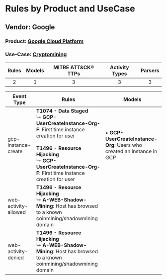Rules by Product and UseCase
============================
Vendor: Google
--------------
### Product: [Google Cloud Platform](../ds_google_google_cloud_platform.md)
### Use-Case: [Cryptomining](../../../../UseCases/uc_cryptomining.md)

| Rules | Models | MITRE ATT&CK® TTPs | Activity Types | Parsers |
|:-----:|:------:|:------------------:|:--------------:|:-------:|
|   2   |   1    |         3          |       3        |    3    |

| Event Type    | Rules    | Models    |
| ---- | ---- | ---- |
| gcp-instance-create  | <b>T1074 - Data Staged</b><br> ↳ <b>GCP-UserCreateInstance-Org-F</b>: First time instance creation for user<br><br><b>T1496 - Resource Hijacking</b><br> ↳ <b>GCP-UserCreateInstance-Org-F</b>: First time instance creation for user |  • <b>GCP-UserCreateInstance-Org</b>: Users who created an instance in GCP |
| web-activity-allowed | <b>T1496 - Resource Hijacking</b><br> ↳ <b>A-WEB-Shadow-Mining</b>: Host has browsed to a known coinmining/shadowmining domain    |    |
| web-activity-denied  | <b>T1496 - Resource Hijacking</b><br> ↳ <b>A-WEB-Shadow-Mining</b>: Host has browsed to a known coinmining/shadowmining domain    |    |